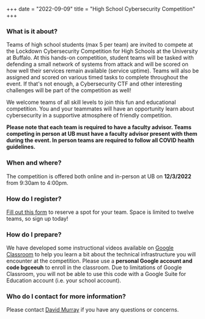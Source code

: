 +++
date = "2022-09-09"
title = "High School Cybersecurity Competition"
+++


### What is it about?

Teams of high school students (max 5 per team) are invited to compete at the Lockdown Cybersecurity Competition for High Schools at the University at Buffalo. At this hands-on competition, student teams will be tasked with defending a small network of systems from attack and will be scored on how well their services remain available (service uptime). Teams will also be assigned and scored on various timed tasks to complete throughout the event. If that's not enough, a Cybersecurity CTF and other interesting challenges will be part of the competition as well!

We welcome teams of all skill levels to join this fun and educational competition. You and your teammates will have an opportunity learn about cybersecurity in a supportive atmosphere of friendly competition. 

**Please note that each team is required to have a faculty advisor.  Teams competing in person at UB must have a faculty advisor present with them during the event.  In person teams are required to follow all COVID health guidelines.**


### When and where?

The competition is offered both online and in-person at UB on **12/3/2022** from 9:30am to 4:00pm.


### How do I register? 

<a href="https://forms.gle/LoiyRkTB96Mshw4u8" target="_blank">Fill out this form</a> to reserve a spot for your team.  Space is limited to twelve teams, so sign up today!


### How do I prepare?

We have developed some instructional videos available on <a href="https://classroom.google.com" target="_blank">Google Classroom</a> to help you learn a bit about the technical infrastructure you will encounter at the competition.  Please use a **personal Google account and code bgceeuh** to enroll in the classroom.  Due to limitations of Google Classroom, you will not be able to use this code with a Google Suite for Education account (i.e. your school account).


### Who do I contact for more information?

Please contact [David Murray](mailto:djmurray@buffalo.edu?subject=Lockdown+HS+Question) if you have any questions or concerns. 
